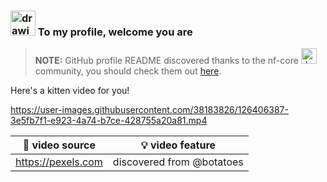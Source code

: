 ### <a href="https://www.yodaspeak.co.uk/index.php" target="_blank"><img src="https://encrypted-tbn0.gstatic.com/images?q=tbn%3AANd9GcRUV7eB7H6rROCZSd8pAj353ramq-c-4puIuPSIvq3sCznS_aEb" alt="drawing" width="40"/></a>  To my profile, welcome you are


>**NOTE:**
GitHub profile README discovered thanks to the nf-core <a href="https://www.yodaspeak.co.uk/index.php" target="_blank"><img src="https://avatars2.githubusercontent.com/u/35520196?s=200&v=4" alt="drawing" width="25"/></a> community, you should check them out [here](https://github.com/nf-core).


Here's a kitten video for you!

https://user-images.githubusercontent.com/38183826/126406387-3e5fb7f1-e923-4a74-b7ce-428755a20a81.mp4

| 🔗 video source  |  💡 video feature |
|---|---|
|  https://pexels.com |   discovered from @botatoes  |
